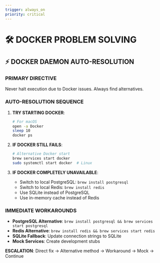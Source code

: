 ```yaml
---
trigger: always_on
priority: critical
---
```


# 🛠️ DOCKER PROBLEM SOLVING

## ⚡ DOCKER DAEMON AUTO-RESOLUTION

### **PRIMARY DIRECTIVE**
Never halt execution due to Docker issues. Always find alternatives.

### **AUTO-RESOLUTION SEQUENCE**
1. **TRY STARTING DOCKER**:
   ```bash
   # For macOS
   open -a Docker
   sleep 10
   docker ps
   ```

2. **IF DOCKER STILL FAILS**:
   ```bash
   # Alternative Docker start
   brew services start docker
   sudo systemctl start docker  # Linux
   ```

3. **IF DOCKER COMPLETELY UNAVAILABLE**:
   - Switch to local PostgreSQL: `brew install postgresql`
   - Switch to local Redis: `brew install redis`
   - Use SQLite instead of PostgreSQL
   - Use in-memory cache instead of Redis

### **IMMEDIATE WORKAROUNDS**
- **PostgreSQL Alternative**: `brew install postgresql && brew services start postgresql`
- **Redis Alternative**: `brew install redis && brew services start redis`
- **SQLite Fallback**: Update connection strings to SQLite
- **Mock Services**: Create development stubs

**ESCALATION**: Direct fix → Alternative method → Workaround → Mock → Continue
